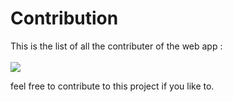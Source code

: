 
# Contribution 
This is the list of all the contributer of the web app :
<br><br>
<a href = "https://github.com/Tanu-N-Prabhu/Python/graphs/contributors">
  <img src = "https://contrib.rocks/image?repo=na0495/mario-with-js"/>
</a>

feel free to contribute to this project if you like to.

